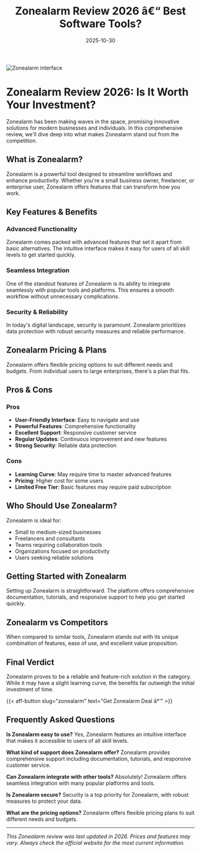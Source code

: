 ﻿---
title: "Zonealarm Review 2026 â€“ Best Software Tools?"
date: 2025-10-30
draft: false
rating: 4.8
category: "Software Tools"
tags: ["software-tools", "review", "2026"]
description: "Comprehensive Zonealarm review 2026. Discover if this  tool is the best choice for your needs."
keywords: "zonealarm, Zonealarm, review, software tools, 2026, best software tools"
image: "https://images.unsplash.com/photo-1555949963-aa79dcee981c?w=800&h=400&fit=crop&crop=center"
---

![Zonealarm interface](https://images.unsplash.com/photo-1555949963-aa79dcee981c?w=800&h=400&fit=crop&crop=center)

# Zonealarm Review 2026: Is It Worth Your Investment?

Zonealarm has been making waves in the  space, promising innovative solutions for modern businesses and individuals. In this comprehensive review, we'll dive deep into what makes Zonealarm stand out from the competition.

## What is Zonealarm?

Zonealarm is a powerful  tool designed to streamline workflows and enhance productivity. Whether you're a small business owner, freelancer, or enterprise user, Zonealarm offers features that can transform how you work.

## Key Features & Benefits

### Advanced Functionality
Zonealarm comes packed with advanced features that set it apart from basic alternatives. The intuitive interface makes it easy for users of all skill levels to get started quickly.

### Seamless Integration
One of the standout features of Zonealarm is its ability to integrate seamlessly with popular tools and platforms. This ensures a smooth workflow without unnecessary complications.

### Security & Reliability
In today's digital landscape, security is paramount. Zonealarm prioritizes data protection with robust security measures and reliable performance.

## Zonealarm Pricing & Plans

Zonealarm offers flexible pricing options to suit different needs and budgets. From individual users to large enterprises, there's a plan that fits.

## Pros & Cons

### Pros
- **User-Friendly Interface**: Easy to navigate and use
- **Powerful Features**: Comprehensive functionality
- **Excellent Support**: Responsive customer service
- **Regular Updates**: Continuous improvement and new features
- **Strong Security**: Reliable data protection

### Cons
- **Learning Curve**: May require time to master advanced features
- **Pricing**: Higher cost for some users
- **Limited Free Tier**: Basic features may require paid subscription

## Who Should Use Zonealarm?

Zonealarm is ideal for:
- Small to medium-sized businesses
- Freelancers and consultants
- Teams requiring collaboration tools
- Organizations focused on productivity
- Users seeking reliable  solutions

## Getting Started with Zonealarm

Setting up Zonealarm is straightforward. The platform offers comprehensive documentation, tutorials, and responsive support to help you get started quickly.

## Zonealarm vs Competitors

When compared to similar tools, Zonealarm stands out with its unique combination of features, ease of use, and excellent value proposition.

## Final Verdict

Zonealarm proves to be a reliable and feature-rich solution in the  category. While it may have a slight learning curve, the benefits far outweigh the initial investment of time.

{{< aff-button slug="zonealarm" text="Get Zonealarm Deal â†’" >}}

## Frequently Asked Questions

**Is Zonealarm easy to use?**
Yes, Zonealarm features an intuitive interface that makes it accessible to users of all skill levels.

**What kind of support does Zonealarm offer?**
Zonealarm provides comprehensive support including documentation, tutorials, and responsive customer service.

**Can Zonealarm integrate with other tools?**
Absolutely! Zonealarm offers seamless integration with many popular platforms and tools.

**Is Zonealarm secure?**
Security is a top priority for Zonealarm, with robust measures to protect your data.

**What are the pricing options?**
Zonealarm offers flexible pricing plans to suit different needs and budgets.

---

*This Zonealarm review was last updated in 2026. Prices and features may vary. Always check the official website for the most current information.*
